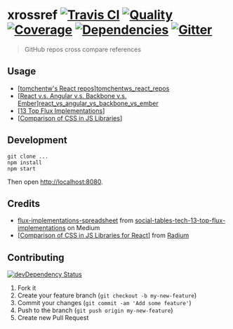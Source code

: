 # xrossref [![Travis CI][travis-image]][travis-url] [![Quality][codeclimate-image]][codeclimate-url] [![Coverage][codeclimate-coverage-image]][codeclimate-coverage-url] [![Dependencies][gemnasium-image]][gemnasium-url] [![Gitter][gitter-image]][gitter-url]
> GitHub repos cross compare references


## Usage

* [[tomchentw's React repos][tomchentws_react_repos]][tomchentws_react_repos]
* [[React v.s. Angular v.s. Backbone v.s. Ember][react_vs_angular_vs_backbone_vs_ember]][react_vs_angular_vs_backbone_vs_ember]
* [[13 Top Flux Implementations][13_top_flux_implementations]]
* [[Comparison of CSS in JS Libraries][comparasion_of_css_in_js_libraries]]


## Development

```shell
git clone ...
npm install
npm start
```

Then open [http://localhost:8080](http://localhost:8080).


## Credits

* [flux-implementations-spreadsheet][flux-implementations-spreadsheet] from [social-tables-tech-13-top-flux-implementations][social-tables-tech-13-top-flux-implementations] on Medium
* [[Comparison of CSS in JS Libraries for React][comparasion_of_css_in_js_libraries_for_react]] from [Radium][Radium]

[flux-implementations-spreadsheet]: https://docs.google.com/spreadsheets/d/1AddJl_vMnCHgdAbabMoIJ087xHuBwJ9jQMfA0mDD_D8/edit#gid=0
[social-tables-tech-13-top-flux-implementations]: https://medium.com/social-tables-tech/we-compared-13-top-flux-implementations-you-won-t-believe-who-came-out-on-top-1063db32fe73
[comparasion_of_css_in_js_libraries_for_react]: https://github.com/FormidableLabs/radium/blob/1dc17336e5d5a1232239c57ff5653a176f330ddd/docs/comparison/README.md
[Radium]: http://projects.formidablelabs.com/radium/


## Contributing

[![devDependency Status][david-dm-image]][david-dm-url]

1. Fork it
2. Create your feature branch (`git checkout -b my-new-feature`)
3. Commit your changes (`git commit -am 'Add some feature'`)
4. Push to the branch (`git push origin my-new-feature`)
5. Create new Pull Request


[travis-image]: https://img.shields.io/travis/tomchentw/xrossref.svg?style=flat-square
[travis-url]: https://travis-ci.org/tomchentw/xrossref
[codeclimate-image]: https://img.shields.io/codeclimate/github/tomchentw/xrossref.svg?style=flat-square
[codeclimate-url]: https://codeclimate.com/github/tomchentw/xrossref
[codeclimate-coverage-image]: https://img.shields.io/codeclimate/coverage/github/tomchentw/xrossref.svg?style=flat-square
[codeclimate-coverage-url]: https://codeclimate.com/github/tomchentw/xrossref
[gemnasium-image]: https://img.shields.io/gemnasium/tomchentw/xrossref.svg?style=flat-square
[gemnasium-url]: https://gemnasium.com/tomchentw/xrossref
[gitter-image]: https://badges.gitter.im/Join%20Chat.svg
[gitter-url]: https://gitter.im/tomchentw/xrossref?utm_source=badge&utm_medium=badge&utm_campaign=pr-badge&utm_content=badge
[david-dm-image]: https://img.shields.io/david/dev/tomchentw/xrossref.svg?style=flat-square
[david-dm-url]: https://david-dm.org/tomchentw/xrossref#info=devDependencies


[tomchentws_react_repos]: https://tomchentw.github.io/xrossref/#dG9tY2hlbnR3L3JlYWN0LWdvb2dsZS1tYXBzLCB0b21jaGVudHcvcmVhY3QtdG9hc3RyLCB0b21jaGVudHcvcmVhY3QtcHJpc20=
[react_vs_angular_vs_backbone_vs_ember]: https://tomchentw.github.io/xrossref/#ZmFjZWJvb2svcmVhY3QsIGFuZ3VsYXIvYW5ndWxhci5qcywgamFzaGtlbmFzL2JhY2tib25lLCBlbWJlcmpzL2VtYmVyLmpz
[13_top_flux_implementations]: https://tomchentw.github.io/xrossref/#YWNkbGl0ZS9mbHVtbW94LCBnb2F0c2xhY2tlci9hbHQsIEJpbmFyeU11c2UvZmx1eHhvciwgYWRkdGhpcy9mbHV4dGhpcywgbWFydHlqcy9tYXJ0eSwga2Vud2hlZWxlci9tY2ZseSwgeWFob28vZmx1eGlibGUsIGRlbG9yZWFuanMvZGVsb3JlYW4sIExlYW5LaXQtTGFicy9sdXguanMsIHNwb2lrZS9yZWZsdXhqcywgb21uaXNjaWVudGpzL29tbmlzY2llbnQsIGptcmVpZHkvZmx1eHksIGF6dS9tYXRlcmlhbC1mbHV4
[comparasion_of_css_in_js_libraries]: https://tomchentw.github.io/xrossref/#Rm9ybWlkYWJsZUxhYnMvcmFkaXVtLCBqcy1uZXh0L3JlYWN0LXN0eWxlLCBtYXJ0aW5hbmRlcnQvcmVhY3QtaW5saW5lLCBwZXRlaHVudC9qc3hzdHlsZSwganNzdHlsZXMvcmVhY3QtanNzLCBXaWxkaG9uZXkvUmVhY3RTaGFkb3csIHJhcGhhbW9yaW0vbmF0aXZlLWNzcywgZXJpY3dvb2xleS9yZWFjdC1pbi1zdHlsZSwgamh1ZHNvbjgvcmVhY3QtY3NzLWJ1aWxkZXIsIGJsYWtlZW1icmV5L3JlYWN0LWZyZWUtc3R5bGUsIFJpY2tXb25nL3JlYWN0LWlubGluZS1jc3MsIGVsaWVyb3RlbmJlcmcvcmVhY3Qtc3RhdGljcy1zdHlsZXMsIG5pY2svcmVhY3Qtc3R5bCwgaGFja2hhdC9zbWFydC1jc3MsIGtvZHlsL3N0aWxy
